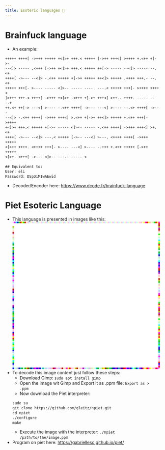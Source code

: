 ```yaml
---
title: Esoteric languages 💢
---
```


# Brainfuck language

- An example:

```brainfuck
+++++ ++++[ ->+++ +++++ +<]>+ +++.< +++++ [->++ +++<] >++++ +.<++ +[->-
--<]> ----- .<+++ [->++ +<]>+ +++.< +++++ ++[-> ----- --<]> ----- --.<+
++++[ ->--- --<]> -.<++ +++++ +[->+ +++++ ++<]> +++++ .++++ +++.- --.<+
+++++ +++[- >---- ----- <]>-- ----- ----. ---.< +++++ +++[- >++++ ++++<
]>+++ +++.< ++++[ ->+++ +<]>+ .<+++ +[->+ +++<] >++.. ++++. ----- ---.+
++.<+ ++[-> ---<] >---- -.<++ ++++[ ->--- ---<] >---- --.<+ ++++[ ->---
--<]> -.<++ ++++[ ->+++ +++<] >.<++ +[->+ ++<]> +++++ +.<++ +++[- >++++
+<]>+ +++.< +++++ +[->- ----- <]>-- ----- -.<++ ++++[ ->+++ +++<] >+.<+
++++[ ->--- --<]> ---.< +++++ [->-- ---<] >---. <++++ ++++[ ->+++ +++++
<]>++ ++++. <++++ +++[- >---- ---<] >---- -.+++ +.<++ +++++ [->++ +++++
<]>+. <+++[ ->--- <]>-- ---.- ----. <

## Equivalent to:
User: eli
Password: DSpDiM1wAEwid
```

- Decoder/Encoder here: https://www.dcode.fr/brainfuck-language

# Piet Esoteric Language

- This language is presented in images like this:
  ![](./img/PI3T.png)
- To decode this image content just follow these steps:
  - Download Gimp: `sudo apt install gimp`
  - Open the image wit Gimp and Export it as .ppm file: `Export as > .ppm`
  - Now download the Piet interpreter:
  ```shell
  sudo su
  git clone https://github.com/gleitz/npiet.git
  cd npiet
  ./configure
  make
  ```
  - Execute the image with the interpreter: `./npiet /path/to/the/image.ppm`
- Program on piet here: https://gabriellesc.github.io/piet/

